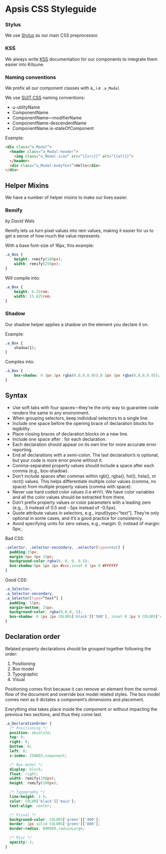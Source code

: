 # Apsis CSS Styleguide

### Stylus
We use [Stylus](http://learnboost.github.io/stylus/) as our main CSS preprocessor.

### KSS
We always write [KSS](http://warpspire.com/kss/) documentation for our components to integrate them easier into Kitsune.

### Naming conventions

We prefix all our component classes with a_ i.e `.a_Modal`

We use [SUIT CSS](https://github.com/suitcss/suit/blob/master/doc/README.md) naming conventions:

- u-utilityName
- ComponentName
- ComponentName—modifierName
- ComponentName-descendentName
- ComponentName.is-stateOfComponent

Example:
```html
<div class=“a_Modal”>
  <header class=“a_Modal-header”>
    <img class=“a_Modal-icon” src=“{{src}}” alt=“{{alt}}”>
  </header>
  <div class=“a_Modal-bodyText”>Hello</div>
</div>
```

## Helper Mixins

We have a number of helper mixins to make our lives easier.

### Remify
*by David Wals*

Remify lets us turn pixel values into rem values, making it easier for us to get a sense of how much the value represents.

With a base font-size of 16px, this example:
```css
.a_Box {
    height: remify(100px);
    width: remify(250px);
}
```

Will compile into:
```css
.a_Box {
    height: 6.25rem;
    width: 15.625rem;
}
```

### Shadow

Our shadow helper applies a shadow on the element you declare it on.

Example:
```css
.a_Box {
    shadow(1);
}
```

Compiles into:
```css
.a_Box {
    box-shadow: 0 3px 3px rgba(0,0,0,0.05),0 3px 3px rgba(0,0,0,0.05);
}
```

## Syntax
- Use soft tabs with four spaces—they’re the only way to guarantee code renders the same in any environment.
- When grouping selectors, keep individual selectors to a single line.
- Include one space before the opening brace of declaration blocks for legibility.
- Place closing braces of declaration blocks on a new line.
- Include one space after : for each declaration.
- Each declaration should appear on its own line for more accurate error reporting.
- End all declarations with a semi-colon. The last declaration’s is optional, but your code is more error prone without it.
- Comma-separated property values should include a space after each comma (e.g., box-shadow).
- Don’t include spaces after commas within rgb(), rgba(), hsl(), hsla(), or rect() values. This helps differentiate multiple color values (comma, no space) from multiple property values (comma with space).
- Never use hard coded color values (i.e `#FFF`). We have color variables and all the color values should be extracted from there.
- Don’t prefix property values or color parameters with a leading zero (e.g., .5 instead of 0.5 and -.5px instead of -0.5px).
- Quote attribute values in selectors, e.g., input[type=“text”]. They’re only optional in some cases, and it’s a good practice for consistency.
- Avoid specifying units for zero values, e.g., margin: 0; instead of margin: 0px;.

Bad CSS:
```css
.selector, .selector-secondary, .selector[type=text] {
  padding:15px;
  margin:0px 0px 15px;
  background-color:rgba(0, 0, 0, 0.5);
  box-shadow:0px 1px 2px #ccc,inset 0 1px 0 #FFFFFF
}
```

Good CSS:
```css
.a_Selector,
.a_Selector-secondary,
.a_Selector[type=“text”] {
  padding: 15px;
  margin-bottom: 15px;
  background-color: rgba(0,0,0,.5);
  box-shadow: 0 1px 2px COLORS['black']['500'], inset 0 1px 0 COLORS['white']['main'];
}
```

## Declaration order
Related property declarations should be grouped together following the order:

1. Positioning
2. Box model
3. Typographic
4. Visual

Positioning comes first because it can remove an element from the normal flow of the document and override box model related styles. The box model comes next as it dictates a component’s dimensions and placement.

Everything else takes place inside the component or without impacting the previous two sections, and thus they come last.

```css
.a_DeclarationOrder {
  /* Positioning */
  position: absolute;
  top: 0;
  right: 0;
  bottom: 0;
  left: 0;
  z-index: ZINDEX.component;

  /* Box-model */
  display: block;
  float: right;
  width: remify(100px);
  height: remify(100px);

  /* Typography */
  line-height: 1.5;
  color: COLOR['black']['main'];
  text-align: center;

  /* Visual */
  background-color: COLORS['green']['400'];
  border: 1px solid COLORS['green']['800'];
  border-radius: BORDER.radiusLarge;

  /* Misc */
  opacity: 1;
}
```
